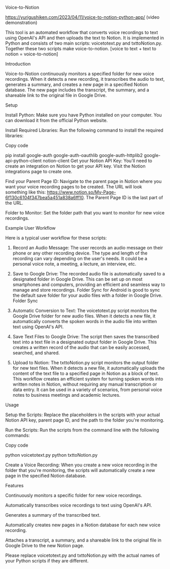Voice-to-Notion

https://yurigushiken.com/2023/04/11/voice-to-notion-python-app/ (video demonstration)

This tool is an automated workflow that converts voice recordings to text using OpenAI's API and then uploads the text to Notion. It is implemented in Python and consists of two main scripts: voicetotext.py and txttoNotion.py. Together these two scripts make voice-to-notion. [voice to text + text to notion = voice-to-notion]

Introduction

Voice-to-Notion continuously monitors a specified folder for new voice recordings. When it detects a new recording, it transcribes the audio to text, generates a summary, and creates a new page in a specified Notion database. The new page includes the transcript, the summary, and a shareable link to the original file in Google Drive.


Setup

Install Python: Make sure you have Python installed on your computer. You can download it from the official Python website.

Install Required Libraries: Run the following command to install the required libraries:


Copy code

pip install google-auth google-auth-oauthlib google-auth-httplib2 google-api-python-client notion-client
Get your Notion API Key: You'll need to create an integration on Notion to get your API key. Visit the Notion integrations page to create one.

Find your Parent Page ID: Navigate to the parent page in Notion where you want your voice recording pages to be created. The URL will look something like this: https://www.notion.so/My-Page-6f130c6104f347bea5a451a838a6ff10. The Parent Page ID is the last part of the URL.

Folder to Monitor: Set the folder path that you want to monitor for new voice recordings.


Example User Workflow

Here is a typical user workflow for these scripts:

1.	Record an Audio Message: 
The user records an audio message on their phone or any other recording device. The type and length of the recording can vary depending on the user's needs. It could be a personal voice note, a meeting, a lecture, an interview, etc.

2.	Save to Google Drive:
The recorded audio file is automatically saved to a designated folder in Google Drive. This can be set up on most smartphones and computers, providing an efficient and seamless way to manage and store recordings. Folder Sync for Android is good to sync the default save folder for your audio files with a folder in Google Drive. Folder Sync

3.	Automatic Conversion to Text:
The voicetotext.py script monitors the Google Drive folder for new audio files. When it detects a new file, it automatically converts the spoken words in the audio file into written text using OpenAI's API.

4.	Save Text Files to Google Drive:
The script then saves the transcribed text into a text file in a designated output folder in Google Drive. This creates a written record of the audio that can be easily accessed, searched, and shared.

5.	Upload to Notion:
The txttoNotion.py script monitors the output folder for new text files. When it detects a new file, it automatically uploads the content of the text file to a specified page in Notion as a block of text.
This workflow creates an efficient system for turning spoken words into written notes in Notion, without requiring any manual transcription or data entry. It can be used in a variety of scenarios, from personal voice notes to business meetings and academic lectures.


Usage

Setup the Scripts: 
Replace the placeholders in the scripts with your actual Notion API key, parent page ID, and the path to the folder you're monitoring.

Run the Scripts: 
Run the scripts from the command line with the following commands:


Copy code

python voicetotext.py
python txttoNotion.py

Create a Voice Recording: When you create a new voice recording in the folder that you're monitoring, the scripts will automatically create a new page in the specified Notion database.


Features

Continuously monitors a specific folder for new voice recordings.

Automatically transcribes voice recordings to text using OpenAI's API.

Generates a summary of the transcribed text.

Automatically creates new pages in a Notion database for each new voice recording.

Attaches a transcript, a summary, and a shareable link to the original file in Google Drive to the new Notion page.

Please replace voicetotext.py and txttoNotion.py with the actual names of your Python scripts if they are different.
